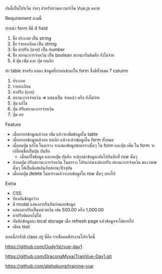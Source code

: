อันนี้เป็นโปรเจ็ค ง่ายๆ สำหรับทวนความจำใน Vue.js คลาส

Requirement ตามนี้

ทำหน้า form ที่มี 4 field
1. ชื่อ ประเภท เป็น string
2. ชื่อ รายละเอียด เป็น string
3. ชื่อ ค่าปรับ (บาท) เป็น number
4. ช่ือ สถานะการจ่ายเงิน เป็น boolean สถานะเริ่มต้นคือ ยังไม่จ่าย
5. มี ปุ่ม เพิ่ม และ ปุ่ม ยกเลิก

ทำ table สำหรับ แสดง ข้อมูลที่กรอกเข้ามาใน form ซึ่งมีทั้งหมด 7 column
1. ประเภท
2. รายละเอียด
3. ค่าปรับ (บาท)
4. สถานะการจ่ายเงิน => แสดงเป็น จ่ายแล้ว หรือ ยังไม่จ่าย
5. ปุ่ม แก้ไข
6. ปุ่ม ปรับสถานะการจ่ายเงิน
7. ปุ่ม ลบ

Feature
- เมื่อกรอกข้อมูลแล้วกด เพิ่ม แล้วจะเพิ่มข้อมูลใน table
- เมื่อกรอกข้อมูลแล้วกด ยกเลิก แล้วจะล้างข้อมูลใน form ทั้งหมด
- เมื่อกดปุ่ม แก้ไข ในตาราง จะแสดงข้อมูลข้อตารางนั้นๆ ใน form และปุ่ม เพิ่ม ใน form จะเปลี่ยนชื่อเป็นปุ่ม บันทึก
  - เมื่อแก้ไขข้อมูล และกดปุ่ม บันทึก จะต้องนำข้อมูลกลับไปบันทึกที่ row นั้นๆ
- ถ้ากดปุ่ม ปรับสถานะการจ่ายเงิน ในตาราง โปรแกรมจะต้องปรับ สถานะการจ่ายเงิน ของ row นั้นๆ ให้เป็นนิเสธกันกับสถานะปัจจุบัน
- เมื่อกดปุ่ม delete ในตารางแล้วจะลบข้อมูลใน row นั้นๆ ออกไป

Extra
- CSS
- ป้องกันข้อมูลว่าง
- มี modal แสดงการยืนยันก่อนลบข้อมูล
- แสดงค่าปรับเป็นหน่วยเงิน เช่น 500.00 หรือ 1,000.00
- ค่าปรับติดลบไม่ได้
- บันทึกข้อมูลลง local storage เมื่อ refresh page แล้วข้อมูลจะไม่หายไป
- เขียน test


ตอนนี้กำลังมี class อยู่ นี่คือ รายชื่อคนทีส่งงานโปรเจ็คนี้

https://github.com/Oudy1st/vue-day1

https://github.com/DraconaMyxa/TrainVue-Day1.git

https://github.com/alphokung/training-vue
